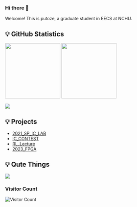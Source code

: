 <!-- GitHub introduction -->

### Hi there 👋 

Welcome! This is putoze, a graduate student in EECS at NCHU.

<!-- GitHub Statistics -->

## 💡 GitHub Statistics

<div >
<img height="180px" src="https://github-readme-stats.vercel.app/api?username=putoze&show_icons=true&theme=dracula" />

<img height="180px" src="https://github-readme-stats.vercel.app/api/top-langs/?username=putoze&hide_border=true&show_icons=true&layout=compact&langs_count=6&theme=dracula"/> 

<p align="left"> <img src="https://github-profile-trophy.vercel.app/?username=putoze&margin-w=2&margin-h=50&row=1&column=7&no-bg=true" /> </p>
<div >

## 💡 Projects
- [2021_SP_IC_LAB](https://github.com/stars/putoze/lists/ic-lab-2021-spring-public)
- [IC_CONTEST](https://github.com/stars/putoze/lists/ic-contest)
- [RL_Lecture](https://github.com/putoze/RL_lecture)
- [2023_FPGA](https://github.com/putoze/FPGA)

## 💡 Qute Things

<a href=#><img src="https://github.com/sicajc/Interesting-readme-template/blob/main/contributions.svg"></a>

### Visitor Count
![Visitor Count](https://profile-counter.glitch.me/unknown/count.svg)

